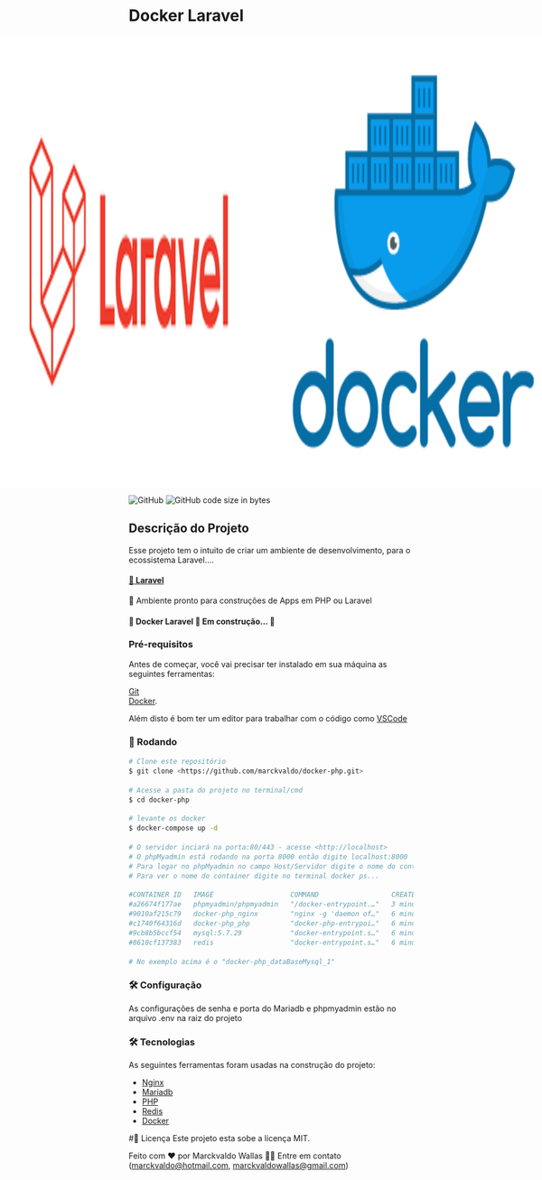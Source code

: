 # Docker Laravel 

<div style="background-color: #f0f0f0; height:20vh; display: flex; flex-direction: row; justify-content: center;">
<img src="https://github.com/marckvaldo/docker-php/blob/main/www/public/imagens/laravel.png">
<img src="https://github.com/marckvaldo/docker-php/blob/main/www/public/imagens/docker.png">
</div>

![GitHub](https://img.shields.io/github/license/marckvaldo/docker-php)
![GitHub code size in bytes](https://img.shields.io/github/languages/code-size/marckvaldo/docker-php)


## Descrição do Projeto
Esse projeto tem o intuito de criar um ambiente de desenvolvimento, para o ecossistema Laravel....

<h4>
    <a href="https://laravel.com/">🔗 Laravel</a>
</h4>
<p>🚀 Ambiente pronto para construções de Apps em PHP ou Laravel</p>


<h4> 
	🚧  Docker Laravel 🚀 Em construção...  🚧
</h4>

### Pré-requisitos

Antes de começar, você vai precisar ter instalado em sua máquina as seguintes ferramentas:

[Git](https://git-scm.com)<br/>
[Docker](https://docs.docker.com/engine/install/). 

Além disto é bom ter um editor para trabalhar com o código como [VSCode](https://code.visualstudio.com/)

### 🎲 Rodando

```bash
# Clone este repositório
$ git clone <https://github.com/marckvaldo/docker-php.git>

# Acesse a pasta do projeto no terminal/cmd
$ cd docker-php

# levante os docker 
$ docker-compose up -d

# O servidor inciará na porta:80/443 - acesse <http://localhost>
# O phpMyadmin está rodando na porta 8000 então digite localhost:8000
# Para logar no phpMyadmin no campo Host/Servidor digite o nome do container Mysql/MariaDB que está na coluna NAMES.
# Para ver o nome do container digite no terminal docker ps...

#CONTAINER ID   IMAGE                   COMMAND                  CREATED         STATUS         PORTS                                                                      NAMES
#a26674f177ae   phpmyadmin/phpmyadmin   "/docker-entrypoint.…"   3 minutes ago   Up 3 minutes   0.0.0.0:8000->80/tcp, :::8000->80/tcp                                      docker-php_phpmyadmin_1
#9010af215c79   docker-php_nginx        "nginx -g 'daemon of…"   6 minutes ago   Up 6 minutes   0.0.0.0:80->80/tcp, :::80->80/tcp, 0.0.0.0:443->443/tcp, :::443->443/tcp   docker-php_nginx_1
#c1740f64316d   docker-php_php          "docker-php-entrypoi…"   6 minutes ago   Up 6 minutes   0.0.0.0:9000->9000/tcp, :::9000->9000/tcp                                  docker-php_php_1
#9cb8b5bccf54   mysql:5.7.29            "docker-entrypoint.s…"   6 minutes ago   Up 6 minutes   33060/tcp, 0.0.0.0:3307->3306/tcp, :::3307->3306/tcp                       docker-php_dataBaseMysql_1
#8610cf137383   redis                   "docker-entrypoint.s…"   6 minutes ago   Up 6 minutes   0.0.0.0:8379->6379/tcp, :::8379->6379/tcp                                  docker-php_redis_1

# No exemplo acima é o "docker-php_dataBaseMysql_1"
```

### 🛠 Configuração

As configurações de senha e porta do Mariadb e phpmyadmin estão no arquivo .env na raiz do projeto

### 🛠 Tecnologias

As seguintes ferramentas foram usadas na construção do projeto:

- [Nginx](https://www.nginx.com/)
- [Mariadb](https://mariadb.org/)
- [PHP](https://www.php.net/)
- [Redis](https://redis.io/)
- [Docker](https://www.docker.com/)


#📝 Licença
Este projeto esta sobe a licença MIT.

Feito com ❤️ por Marckvaldo Wallas 👋🏽 Entre em contato (marckvaldo@hotmail.com, marckvaldowallas@gmail.com)
